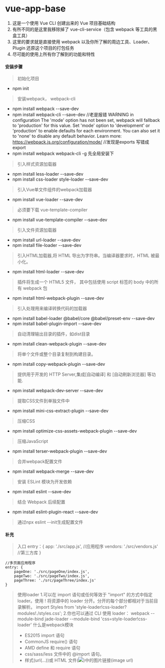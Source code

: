 # vue-app-base

1. 这是一个使用 Vue CLI 创建出来的 Vue 项目基础结构
2. 有所不同的是这里我移除掉了 vue-cli-service（包含 webpack 等工具的黑盒工具）
3. 这里的要求就是直接使用 webpack 以及你所了解的周边工具、Loader、Plugin 还原这个项目的打包任务
4. 尽可能的使用上所有你了解到的功能和特性

#### 安装步骤
>初始化项目
-   npm init
>安装webpack， webpack-cli
-   npm install webpack --save-dev
-   npm install webpack-cli --save-dev
    //老是报错
        WARNING in configuration
        The 'mode' option has not been set, webpack will fallback to 'production' for this value. Set 'mode' option to 'development' or 'production' to enable defaults for each environment.
        You can also set it to 'none' to disable any default behavior. Learn more: https://webpack.js.org/configuration/mode/
    //发现是exports 写错成export
-   npm install webpack webpack-cli -g  先全局安装下

>引入样式资源加载器
-   npm install less-loader --save-dev
-   npm install css-loader style-loader --save-dev

>引入Vue单文件组件的webpack加载器
-   npm install vue-loader --save-dev
>必须要下载 vue-template-compiler
-   npm install vue-template-compiler --save-dev
>引入文件资源加载器
-   npm install url-loader --save-dev
-   npm install file-loader --save-dev
>引入HTML加载器,将 HTML 导出为字符串。当编译器要求时，HTML 被最小化。
-   npm install html-loader --save-dev

>插件将生成一个 HTML5 文件， 其中包括使用 script 标签的 body 中的所有 webpack 包
-   npm install html-webpack-plugin --save-dev
>引入处理用来编译转换代码的加载器
-   npm install babel-loader @babel/core @babel/preset-env --save-dev 
-   npm install babel-plugin-import --save-dev

>自动清理输出目录的插件，如dist目录
-   npm install clean-webpack-plugin --save-dev
>将单个文件或整个目录复制到构建目录。
-   npm install copy-webpack-plugin --save-dev

>提供用于开发的 HTTP Server,集成[自动编译] 和 [自动刷新浏览器] 等功能.
-   npm install webpack-dev-server --save-dev
>提取CSS文件到单独文件中
-   npm install mini-css-extract-plugin --save-dev
>压缩CSS
-   npm install optimize-css-assets-webpack-plugin --save-dev
>压缩JavaScript
-   npm install terser-webpack-plugin --save-dev
>合并webpack配置文件
-   npm install webpack-merge --save-dev

>安装 ESLint 模块为开发依赖
-   npm install eslint --save-dev
>结合 Webpack 后续配置
-   npm install eslint-plugin-react --save-dev 
>通过npx eslint --init生成配置文件



#### 补充
>入口
    entry：{
        app: './src/app.js',    //应用程序
        vendors: './src/vendors.js'     //第三方库
    }

    //多页面应用程序
    entry: {
        pageOne: './src/pageOne/index.js',
        pageTwo: './src/pageTwo/index.js',
        pageThree: './src/pageThree/index.js'
    }
>使用loader
    1.可以在 import 语句或任何等效于 "import" 的方式中指定 loader。使用 ! 将资源中的 loader 分开。分开的每个部分都相对于当前目录解析。
        import Styles from 'style-loader!css-loader?modules!./styles.css';
    2.你也可以通过 CLI 使用 loader：
        webpack --module-bind jade-loader --module-bind 'css=style-loader!css-loader'
>什么是webpack模块
>   - ES2015 import 语句
>   - CommonJS require() 语句
>   - AMD define 和 require 语句
>   - css/sass/less 文件中的 @import 语句。
>   - 样式(url(...))或 HTML 文件(<img src=...>)中的图片链接(image url)
